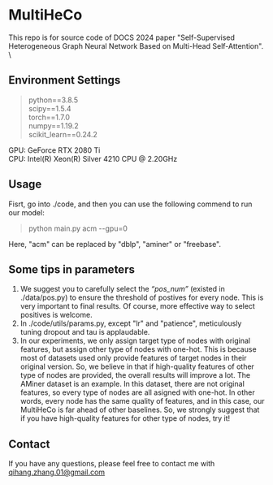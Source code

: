 # MultiHeCo
This repo is for source code of DOCS 2024 paper "Self-Supervised Heterogeneous Graph Neural Network Based on Multi-Head Self-Attention". \
## Environment Settings
> python==3.8.5 \
> scipy==1.5.4 \
> torch==1.7.0 \
> numpy==1.19.2 \
> scikit_learn==0.24.2

GPU: GeForce RTX 2080 Ti \
CPU: Intel(R) Xeon(R) Silver 4210 CPU @ 2.20GHz
## Usage
Fisrt, go into ./code, and then you can use the following commend to run our model: 
> python main.py acm --gpu=0

Here, "acm" can be replaced by "dblp", "aminer" or "freebase".
## Some tips in parameters
1. We suggest you to carefully select the *“pos_num”* (existed in ./data/pos.py) to ensure the threshold of postives for every node. This is very important to final results. Of course, more effective way to select positives is welcome.
2. In ./code/utils/params.py, except "lr" and "patience", meticulously tuning dropout and tau is applaudable.
3. In our experiments, we only assign target type of nodes with original features, but assign other type of nodes with one-hot. This is because most of datasets used only provide features of target nodes in their original version. So, we believe in that if high-quality features of other type of nodes are provided, the overall results will improve a lot. The AMiner dataset is an example. In this dataset, there are not original features, so every type of nodes are all asigned with one-hot. In other words, every node has the same quality of features, and in this case, our MultiHeCo is far ahead of other baselines. So, we strongly suggest that if you have high-quality features for other type of nodes, try it!
## Contact
If you have any questions, please feel free to contact me with qihang.zhang.01@gmail.com

